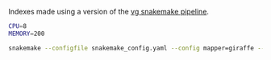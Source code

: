 Indexes made using a version of the [vg snakemake pipeline](https://github.com/vgteam/vg_snakemake).

```sh
CPU=8
MEMORY=200

snakemake --configfile snakemake_config.yaml --config mapper=giraffe --cores $CPU --resources mem_mb=${MEMORY}000 -p main
```

